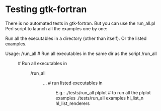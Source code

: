 # Testing gtk-fortran

There is no automated tests in gtk-fortran. But you can use the run_all.pl Perl script to launch all the examples one by one:

Run all the executables in a directory (other than itself).
Or the listed examples.

Usage:
   <path>/run_all   # Run all executables in the same dir as the script
   <path>/run_all <dir>  # Run all executables in <dir>
   <path>/run_all <dir> <exe1> ... # run listed executables in <dir>
E.g.:
   ./tests/run_all plplot   # to run all the plplot examples
   ./tests/run_all examples hl_list_n hl_list_renderers
